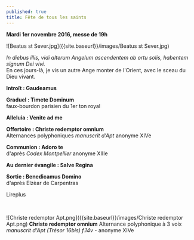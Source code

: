 ```yaml
---
published: true
title: Fête de tous les saints
---
```

**Mardi 1er novembre 2016, messe de 19h**

![Beatus st Sever.jpg]({{site.baseurl}}/images/Beatus st Sever.jpg)

*In diebus illis, vidi alterum Angelum ascendentem ab ortu solis, habentem signum Dei vivi.*  
En ces jours-là, je vis un autre Ange monter de l'Orient, avec le sceau du Dieu vivant.

**Introït : Gaudeamus**  

**Graduel : Timete Dominum**  
faux-bourdon parisien du 1er ton royal

**Alleluia : Venite ad me**  

**Offertoire : Christe redemptor omnium**  
Alternances polyphoniques *manuscrit d'Apt* anonyme XIVe

**Communion : Adoro te**  
d'après *Codex Montpellier* anonyme XIIIe

**Au dernier évangile : Salve Regina**

**Sortie : Benedicamus Domino**  
d'après Elzèar de Carpentras

Lireplus

&nbsp;

![Christe redemptor Apt.png]({{site.baseurl}}/images/Christe redemptor Apt.png)
**Christe redemptor omnium** Alternance polyphonique à 3 voix *manuscrit d'Apt (Trésor 16bis) f.14v* - anonyme XIVe
